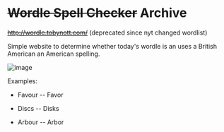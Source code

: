 
# ~~Wordle Spell Checker~~ Archive

~~http://wordle.tobynott.com/~~ (deprecated since nyt changed wordlist)

Simple website to determine whether today's wordle is an uses a British American an American spelling. 

![image](https://user-images.githubusercontent.com/11465134/151679890-377d6d53-7f54-4620-a404-370ad38abbae.png)


Examples:

 - Favour -- Favor

 - Discs -- Disks

 - Arbour -- Arbor
